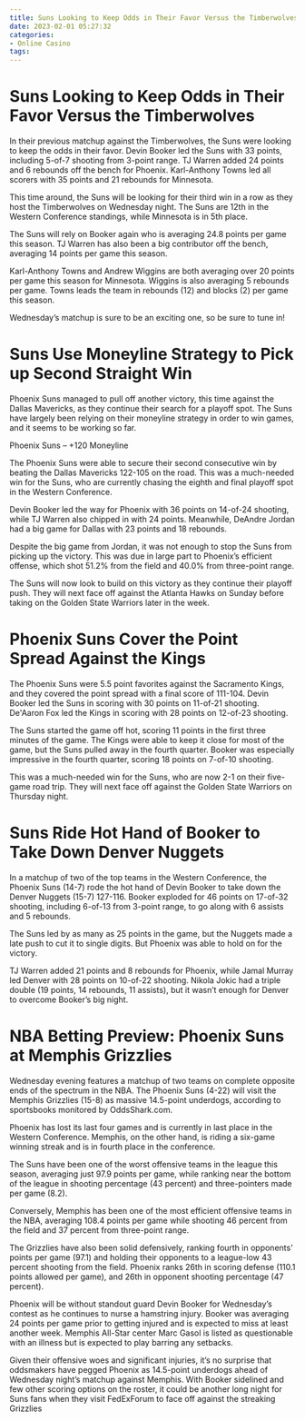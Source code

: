 ```yaml
---
title: Suns Looking to Keep Odds in Their Favor Versus the Timberwolves
date: 2023-02-01 05:27:32
categories:
- Online Casino
tags:
---
```



#  Suns Looking to Keep Odds in Their Favor Versus the Timberwolves

In their previous matchup against the Timberwolves, the Suns were looking to keep the odds in their favor. Devin Booker led the Suns with 33 points, including 5-of-7 shooting from 3-point range. TJ Warren added 24 points and 6 rebounds off the bench for Phoenix. Karl-Anthony Towns led all scorers with 35 points and 21 rebounds for Minnesota.

This time around, the Suns will be looking for their third win in a row as they host the Timberwolves on Wednesday night. The Suns are 12th in the Western Conference standings, while Minnesota is in 5th place. 

The Suns will rely on Booker again who is averaging 24.8 points per game this season. TJ Warren has also been a big contributor off the bench, averaging 14 points per game this season. 

Karl-Anthony Towns and Andrew Wiggins are both averaging over 20 points per game this season for Minnesota. Wiggins is also averaging 5 rebounds per game. Towns leads the team in rebounds (12) and blocks (2) per game this season. 

Wednesday’s matchup is sure to be an exciting one, so be sure to tune in!

#  Suns Use Moneyline Strategy to Pick up Second Straight Win

Phoenix Suns managed to pull off another victory, this time against the Dallas Mavericks, as they continue their search for a playoff spot. The Suns have largely been relying on their moneyline strategy in order to win games, and it seems to be working so far.

 Phoenix Suns – +120 Moneyline

The Phoenix Suns were able to secure their second consecutive win by beating the Dallas Mavericks 122-105 on the road. This was a much-needed win for the Suns, who are currently chasing the eighth and final playoff spot in the Western Conference.

 Devin Booker led the way for Phoenix with 36 points on 14-of-24 shooting, while TJ Warren also chipped in with 24 points. Meanwhile, DeAndre Jordan had a big game for Dallas with 23 points and 18 rebounds.

Despite the big game from Jordan, it was not enough to stop the Suns from picking up the victory. This was due in large part to Phoenix’s efficient offense, which shot 51.2% from the field and 40.0% from three-point range.

The Suns will now look to build on this victory as they continue their playoff push. They will next face off against the Atlanta Hawks on Sunday before taking on the Golden State Warriors later in the week.

#  Phoenix Suns Cover the Point Spread Against the Kings

The Phoenix Suns were 5.5 point favorites against the Sacramento Kings, and they covered the point spread with a final score of 111-104. Devin Booker led the Suns in scoring with 30 points on 11-of-21 shooting. De'Aaron Fox led the Kings in scoring with 28 points on 12-of-23 shooting.

The Suns started the game off hot, scoring 11 points in the first three minutes of the game. The Kings were able to keep it close for most of the game, but the Suns pulled away in the fourth quarter. Booker was especially impressive in the fourth quarter, scoring 18 points on 7-of-10 shooting.

This was a much-needed win for the Suns, who are now 2-1 on their five-game road trip. They will next face off against the Golden State Warriors on Thursday night.

#  Suns Ride Hot Hand of Booker to Take Down Denver Nuggets

In a matchup of two of the top teams in the Western Conference, the Phoenix Suns (14-7) rode the hot hand of Devin Booker to take down the Denver Nuggets (15-7) 127-116. Booker exploded for 46 points on 17-of-32 shooting, including 6-of-13 from 3-point range, to go along with 6 assists and 5 rebounds.

The Suns led by as many as 25 points in the game, but the Nuggets made a late push to cut it to single digits. But Phoenix was able to hold on for the victory.

TJ Warren added 21 points and 8 rebounds for Phoenix, while Jamal Murray led Denver with 28 points on 10-of-22 shooting. Nikola Jokic had a triple double (19 points, 14 rebounds, 11 assists), but it wasn’t enough for Denver to overcome Booker’s big night.

#  NBA Betting Preview: Phoenix Suns at Memphis Grizzlies

Wednesday evening features a matchup of two teams on complete opposite ends of the spectrum in the NBA. The Phoenix Suns (4-22) will visit the Memphis Grizzlies (15-8) as massive 14.5-point underdogs, according to sportsbooks monitored by OddsShark.com.

Phoenix has lost its last four games and is currently in last place in the Western Conference. Memphis, on the other hand, is riding a six-game winning streak and is in fourth place in the conference.

The Suns have been one of the worst offensive teams in the league this season, averaging just 97.9 points per game, while ranking near the bottom of the league in shooting percentage (43 percent) and three-pointers made per game (8.2).

Conversely, Memphis has been one of the most efficient offensive teams in the NBA, averaging 108.4 points per game while shooting 46 percent from the field and 37 percent from three-point range.

The Grizzlies have also been solid defensively, ranking fourth in opponents’ points per game (97.1) and holding their opponents to a league-low 43 percent shooting from the field. Phoenix ranks 26th in scoring defense (110.1 points allowed per game), and 26th in opponent shooting percentage (47 percent).

Phoenix will be without standout guard Devin Booker for Wednesday’s contest as he continues to nurse a hamstring injury. Booker was averaging 24 points per game prior to getting injured and is expected to miss at least another week. Memphis All-Star center Marc Gasol is listed as questionable with an illness but is expected to play barring any setbacks.

Given their offensive woes and significant injuries, it’s no surprise that oddsmakers have pegged Phoenix as 14.5-point underdogs ahead of Wednesday night’s matchup against Memphis. With Booker sidelined and few other scoring options on the roster, it could be another long night for Suns fans when they visit FedExForum to face off against the streaking Grizzlies